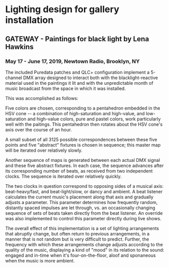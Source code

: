 # Lighting design for gallery installation
## GATEWAY - Paintings for black light by Lena Hawkins
### May 17 - June 17, 2019, Newtown Radio, Brooklyn, NY

The included Puredata patches and QLC+ configuration implement a 5-channel DMX array designed to interact both with the blacklight-reactive material used in the paintings it lit and with the unpredictable month of music broadcast from the space in which it was installed.

This was accomplished as follows:

Five colors are chosen, corresponding to a pentahedron embedded in the HSV cone -- a combination of high-saturation and high-value, and low-saturation and high-value colors, pure and pastel colors, work particularly well with the paitings. This pentahedron then rotates about the HSV cone's axis over the course of an hour.

A small subset of all 3125 possible correspondences between these five points and five "abstract" fixtures is chosen in sequence; this master map will be iterated over relatively slowly.

Another sequence of maps is generated between each actual DMX signal and these five abstract fixtures. In each case, the sequence advances after its corresponding number of beats, as received from two independent clocks. The sequence is iterated over relatively quickly.

The two clocks in question correspond to opposing sides of a musical axis: beat-heavy/fast, and beat-light/slow, or dancy and ambient. A beat listener calculates the current music's placement along that axis and gradually adjusts a parameter. This parameter determines how frequently random, distantly spaced impulses are let through, vs. an occasionally changing sequence of sets of beats taken directly from the beat listener. An override was also implemented to control this parameter directly during live shows.

The overall effect of this implementation is a set of lighting arrangements that abruptly change, but often return to previous arrangements, in a manner that is not random but is very difficult to predict. Further, the frequency with which these arrangements change adjusts according to the quality of the music, displaying a kind of "mood" in its relation to the sound: engaged and in-time when it's four-on-the-floor, aloof and sponaneous when the music is more ambient.
